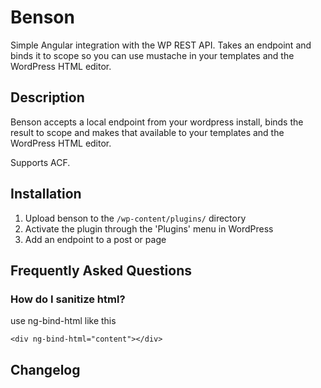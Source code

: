 # Benson

Simple Angular integration with the WP REST API. Takes an endpoint and binds it to scope so you can use mustache in your templates and the WordPress HTML editor.

## Description 

Benson accepts a local endpoint from your wordpress install, binds the result to scope and makes that available to your templates and the WordPress HTML editor.

Supports ACF.

## Installation 

1. Upload benson to the `/wp-content/plugins/` directory
2. Activate the plugin through the 'Plugins' menu in WordPress
3. Add an endpoint to a post or page

## Frequently Asked Questions 

### How do I sanitize html? 

use ng-bind-html like this
```
<div ng-bind-html="content"></div>
```

## Changelog 